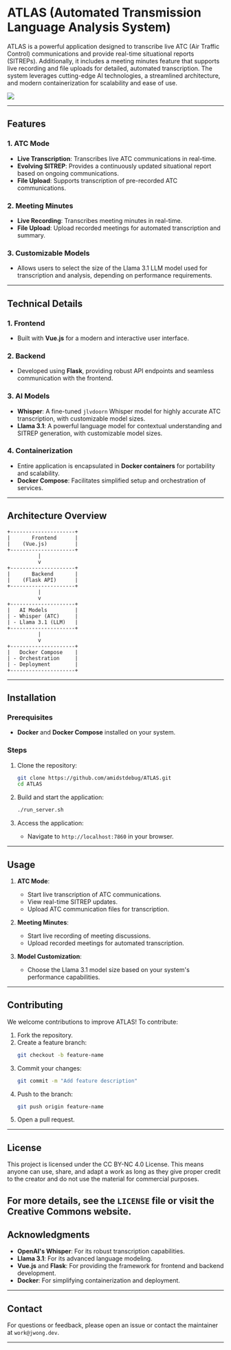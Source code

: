 # ATLAS (Automated Transmission Language Analysis System)

ATLAS is a powerful application designed to transcribe live ATC (Air Traffic Control) communications and provide real-time situational reports (SITREPs). Additionally, it includes a meeting minutes feature that supports live recording and file uploads for detailed, automated transcription. The system leverages cutting-edge AI technologies, a streamlined architecture, and modern containerization for scalability and ease of use.

![](https://github.com/amidstdebug/atlas/blob/main/live.gif)

---

## Features

### 1. **ATC Mode**
- **Live Transcription**: Transcribes live ATC communications in real-time.
- **Evolving SITREP**: Provides a continuously updated situational report based on ongoing communications.
- **File Upload**: Supports transcription of pre-recorded ATC communications.

### 2. **Meeting Minutes**
- **Live Recording**: Transcribes meeting minutes in real-time.
- **File Upload**: Upload recorded meetings for automated transcription and summary.

### 3. **Customizable Models**
- Allows users to select the size of the Llama 3.1 LLM model used for transcription and analysis, depending on performance requirements.

---

## Technical Details

### 1. **Frontend**
- Built with **Vue.js** for a modern and interactive user interface.

### 2. **Backend**
- Developed using **Flask**, providing robust API endpoints and seamless communication with the frontend.

### 3. **AI Models**
- **Whisper**: A fine-tuned `jlvdoorn` Whisper model for highly accurate ATC transcription, with customizable model sizes.
- **Llama 3.1**: A powerful language model for contextual understanding and SITREP generation, with customizable model sizes.

### 4. **Containerization**
- Entire application is encapsulated in **Docker containers** for portability and scalability.
- **Docker Compose**: Facilitates simplified setup and orchestration of services.

---

## Architecture Overview

```text
+---------------------+
|       Frontend      |
|    (Vue.js)         |
+---------------------+
          |
          v
+---------------------+
|       Backend       |
|    (Flask API)      |
+---------------------+
          |
          v
+---------------------+
|   AI Models         |
| - Whisper (ATC)     |
| - Llama 3.1 (LLM)   |
+---------------------+
          |
          v
+---------------------+
|   Docker Compose    |
| - Orchestration     |
| - Deployment        |
+---------------------+
```

---

## Installation

### Prerequisites
- **Docker** and **Docker Compose** installed on your system.

### Steps
1. Clone the repository:
   ```bash
   git clone https://github.com/amidstdebug/ATLAS.git
   cd ATLAS
   ```

2. Build and start the application:
   ```bash
   ./run_server.sh
   ```

3. Access the application:
   - Navigate to `http://localhost:7860` in your browser.

---

## Usage

1. **ATC Mode**:
   - Start live transcription of ATC communications.
   - View real-time SITREP updates.
   - Upload ATC communication files for transcription.

2. **Meeting Minutes**:
   - Start live recording of meeting discussions.
   - Upload recorded meetings for automated transcription.

3. **Model Customization**:
   - Choose the Llama 3.1 model size based on your system's performance capabilities.

---

## Contributing

We welcome contributions to improve ATLAS! To contribute:
1. Fork the repository.
2. Create a feature branch:
   ```bash
   git checkout -b feature-name
   ```
3. Commit your changes:
   ```bash
   git commit -m "Add feature description"
   ```
4. Push to the branch:
   ```bash
   git push origin feature-name
   ```
5. Open a pull request.

---

## License

This project is licensed under the CC BY-NC 4.0 License. This means anyone can use, share, and adapt a work as long as they give proper credit to the creator and do not use the material for commercial purposes.

For more details, see the `LICENSE` file or visit the Creative Commons website.
---

## Acknowledgments

- **OpenAI's Whisper**: For its robust transcription capabilities.
- **Llama 3.1**: For its advanced language modeling.
- **Vue.js** and **Flask**: For providing the framework for frontend and backend development.
- **Docker**: For simplifying containerization and deployment.

---

## Contact

For questions or feedback, please open an issue or contact the maintainer at `work@jwong.dev`.

---

